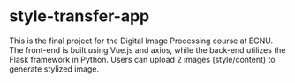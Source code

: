 # style-transfer-app
This is the final project for the Digital Image Processing course at ECNU. The front-end is built using Vue.js and axios, while the back-end utilizes the Flask framework in Python. Users can upload 2 images (style/content) to generate stylized image.
